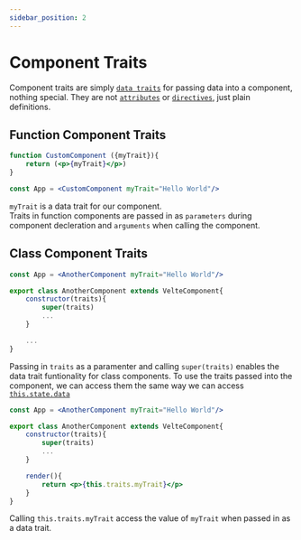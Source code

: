 ```yaml
---
sidebar_position: 2
---
```


# Component Traits

Component traits are simply [`data traits`](../essentials/traits.md#data-trait) for passing data into a component, nothing special. They are not [`attributes`](../essentials/traits.md#attribute-trait) or [`directives`](../essentials/syntax.md#directives), just plain definitions.

## Function Component Traits

```jsx title="component.jsx"
function CustomComponent ({myTrait}){
    return (<p>{myTrait}</p>)
}
```

```jsx title="app.jsx"
const App = <CustomComponent myTrait="Hello World"/>
```

`myTrait` is a data trait for our component.<br/>
Traits in function components are passed in as `parameters` during component decleration and `arguments` when calling the component.

## Class Component Traits

```jsx title="app.jsx"
const App = <AnotherComponent myTrait="Hello World"/>
```

```jsx title="component.jsx"
export class AnotherComponent extends VelteComponent{
    constructor(traits){
        super(traits)
        ...
    }

    ...
}
```

Passing in `traits` as a paramenter and calling `super(traits)` enables the data trait funtionality for class components. To use the traits passed into the component, we can access them the same way we can access [`this.state.data`](../components/basics.md#component-states)


```jsx title="app.jsx"
const App = <AnotherComponent myTrait="Hello World"/>
```

```jsx title="component.jsx"
export class AnotherComponent extends VelteComponent{
    constructor(traits){
        super(traits)
        ...
    }

    render(){
        return <p>{this.traits.myTrait}</p>
    }
}
```

Calling `this.traits.myTrait` access the value of `myTrait` when passed in as a data trait. 



